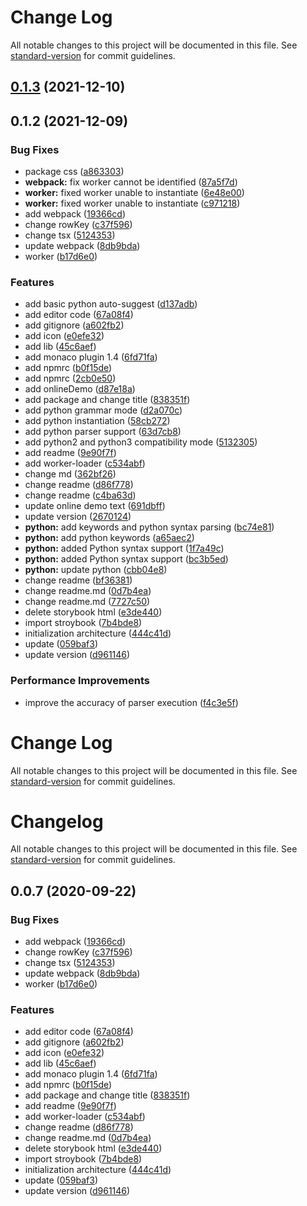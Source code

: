 # Change Log

All notable changes to this project will be documented in this file. See [standard-version](https://github.com/conventional-changelog/standard-version) for commit guidelines.

<a name="0.1.3"></a>
## [0.1.3](https://github.com/DTStack/dt-react-monaco-editor/compare/v0.1.2...v0.1.3) (2021-12-10)



<a name="0.1.2"></a>
## 0.1.2 (2021-12-09)


### Bug Fixes

* package css ([a863303](https://github.com/DTStack/dt-react-monaco-editor/commit/a863303))
* **webpack:** fix worker cannot be identified ([87a5f7d](https://github.com/DTStack/dt-react-monaco-editor/commit/87a5f7d))
* **worker:** fixed worker unable to instantiate ([6e48e00](https://github.com/DTStack/dt-react-monaco-editor/commit/6e48e00))
* **worker:** fixed worker unable to instantiate ([c971218](https://github.com/DTStack/dt-react-monaco-editor/commit/c971218))
* add webpack ([19366cd](https://github.com/DTStack/dt-react-monaco-editor/commit/19366cd))
* change rowKey ([c37f596](https://github.com/DTStack/dt-react-monaco-editor/commit/c37f596))
* change tsx ([5124353](https://github.com/DTStack/dt-react-monaco-editor/commit/5124353))
* update webpack ([8db9bda](https://github.com/DTStack/dt-react-monaco-editor/commit/8db9bda))
* worker ([b17d6e0](https://github.com/DTStack/dt-react-monaco-editor/commit/b17d6e0))


### Features

* add basic python auto-suggest ([d137adb](https://github.com/DTStack/dt-react-monaco-editor/commit/d137adb))
* add editor code ([67a08f4](https://github.com/DTStack/dt-react-monaco-editor/commit/67a08f4))
* add gitignore ([a602fb2](https://github.com/DTStack/dt-react-monaco-editor/commit/a602fb2))
* add icon ([e0efe32](https://github.com/DTStack/dt-react-monaco-editor/commit/e0efe32))
* add lib ([45c6aef](https://github.com/DTStack/dt-react-monaco-editor/commit/45c6aef))
* add monaco plugin 1.4 ([6fd71fa](https://github.com/DTStack/dt-react-monaco-editor/commit/6fd71fa))
* add npmrc ([b0f15de](https://github.com/DTStack/dt-react-monaco-editor/commit/b0f15de))
* add npmrc ([2cb0e50](https://github.com/DTStack/dt-react-monaco-editor/commit/2cb0e50))
* add onlineDemo ([d87e18a](https://github.com/DTStack/dt-react-monaco-editor/commit/d87e18a))
* add package and change title ([838351f](https://github.com/DTStack/dt-react-monaco-editor/commit/838351f))
* add python grammar mode ([d2a070c](https://github.com/DTStack/dt-react-monaco-editor/commit/d2a070c))
* add python instantiation ([58cb272](https://github.com/DTStack/dt-react-monaco-editor/commit/58cb272))
* add python parser support ([63d7cb8](https://github.com/DTStack/dt-react-monaco-editor/commit/63d7cb8))
* add python2 and python3 compatibility mode ([5132305](https://github.com/DTStack/dt-react-monaco-editor/commit/5132305))
* add readme ([9e90f7f](https://github.com/DTStack/dt-react-monaco-editor/commit/9e90f7f))
* add worker-loader ([c534abf](https://github.com/DTStack/dt-react-monaco-editor/commit/c534abf))
* change md ([362bf26](https://github.com/DTStack/dt-react-monaco-editor/commit/362bf26))
* change readme ([d86f778](https://github.com/DTStack/dt-react-monaco-editor/commit/d86f778))
* change readme ([c4ba63d](https://github.com/DTStack/dt-react-monaco-editor/commit/c4ba63d))
* update online demo text ([691dbff](https://github.com/DTStack/dt-react-monaco-editor/commit/691dbff))
* update version ([2670124](https://github.com/DTStack/dt-react-monaco-editor/commit/2670124))
* **python:** add keywords and python syntax parsing ([bc74e81](https://github.com/DTStack/dt-react-monaco-editor/commit/bc74e81))
* **python:** add python keywords ([a65aec2](https://github.com/DTStack/dt-react-monaco-editor/commit/a65aec2))
* **python:** added Python syntax support ([1f7a49c](https://github.com/DTStack/dt-react-monaco-editor/commit/1f7a49c))
* **python:** added Python syntax support ([bc3b5ed](https://github.com/DTStack/dt-react-monaco-editor/commit/bc3b5ed))
* **python:** update python ([cbb04e8](https://github.com/DTStack/dt-react-monaco-editor/commit/cbb04e8))
* change readme ([bf36381](https://github.com/DTStack/dt-react-monaco-editor/commit/bf36381))
* change readme.md ([0d7b4ea](https://github.com/DTStack/dt-react-monaco-editor/commit/0d7b4ea))
* change readme.md ([7727c50](https://github.com/DTStack/dt-react-monaco-editor/commit/7727c50))
* delete storybook html ([e3de440](https://github.com/DTStack/dt-react-monaco-editor/commit/e3de440))
* import stroybook ([7b4bde8](https://github.com/DTStack/dt-react-monaco-editor/commit/7b4bde8))
* initialization architecture ([444c41d](https://github.com/DTStack/dt-react-monaco-editor/commit/444c41d))
* update ([059baf3](https://github.com/DTStack/dt-react-monaco-editor/commit/059baf3))
* update version ([d961146](https://github.com/DTStack/dt-react-monaco-editor/commit/d961146))


### Performance Improvements

* improve the accuracy of parser execution ([f4c3e5f](https://github.com/DTStack/dt-react-monaco-editor/commit/f4c3e5f))



# Change Log

All notable changes to this project will be documented in this file. See [standard-version](https://github.com/conventional-changelog/standard-version) for commit guidelines.

# Changelog

All notable changes to this project will be documented in this file. See [standard-version](https://github.com/conventional-changelog/standard-version) for commit guidelines.

## 0.0.7 (2020-09-22)


### Bug Fixes

* add webpack ([19366cd](https://github.com/DTStack/dt-react-monaco-editor/commit/19366cd8c60bf9550c06dffe0fc92f9a95fc62c0))
* change rowKey ([c37f596](https://github.com/DTStack/dt-react-monaco-editor/commit/c37f596c2d06c3318a5b08e54f812b40665199a5))
* change tsx ([5124353](https://github.com/DTStack/dt-react-monaco-editor/commit/5124353413c18bb249df1c7444169ffe78e014e0))
* update webpack ([8db9bda](https://github.com/DTStack/dt-react-monaco-editor/commit/8db9bda52d6a40c7012c5cb29fa57e0734905158))
* worker ([b17d6e0](https://github.com/DTStack/dt-react-monaco-editor/commit/b17d6e0c62bbeddc608ff7d8680bbc9a40c4bb08))


### Features

* add editor code ([67a08f4](https://github.com/DTStack/dt-react-monaco-editor/commit/67a08f4ef5f9abd5a72e3b481a2a261a210d756f))
* add gitignore ([a602fb2](https://github.com/DTStack/dt-react-monaco-editor/commit/a602fb2511eca1722dbc77556620320caf704fba))
* add icon ([e0efe32](https://github.com/DTStack/dt-react-monaco-editor/commit/e0efe329e4e49e8b74e284ed9af56af3b7e43fd1))
* add lib ([45c6aef](https://github.com/DTStack/dt-react-monaco-editor/commit/45c6aef3fd5af32ab89f7f7c7d9a52455c55f55e))
* add monaco plugin 1.4 ([6fd71fa](https://github.com/DTStack/dt-react-monaco-editor/commit/6fd71fa2b175faa4d4fea4744c3859cb9845ff01))
* add npmrc ([b0f15de](https://github.com/DTStack/dt-react-monaco-editor/commit/b0f15def918101046140db107dc0c65ed385d8b6))
* add package and change title ([838351f](https://github.com/DTStack/dt-react-monaco-editor/commit/838351f4e5e5735a7a69d99bc96ab7e9d33f02de))
* add readme ([9e90f7f](https://github.com/DTStack/dt-react-monaco-editor/commit/9e90f7f4d9135bc446fa4f1710a914e569ef411f))
* add worker-loader ([c534abf](https://github.com/DTStack/dt-react-monaco-editor/commit/c534abf89fef9b6f4890529ee2e6110b0eca615c))
* change readme ([d86f778](https://github.com/DTStack/dt-react-monaco-editor/commit/d86f7787dd4c160d5abc2e3a1abf268e249c7764))
* change readme.md ([0d7b4ea](https://github.com/DTStack/dt-react-monaco-editor/commit/0d7b4ea3aa43e787d1abbda65bb1788314476586))
* delete storybook html ([e3de440](https://github.com/DTStack/dt-react-monaco-editor/commit/e3de44006c0320ceb733ed1358117634a41fa2dd))
* import stroybook ([7b4bde8](https://github.com/DTStack/dt-react-monaco-editor/commit/7b4bde8e2381be84aa01bbab2c5110beda70e2ef))
* initialization architecture ([444c41d](https://github.com/DTStack/dt-react-monaco-editor/commit/444c41d136fa48d4df7ddbd1f90bdbc5115c7b08))
* update ([059baf3](https://github.com/DTStack/dt-react-monaco-editor/commit/059baf3a4cce49b975c41828155e724d96f841d6))
* update version ([d961146](https://github.com/DTStack/dt-react-monaco-editor/commit/d961146c751200b9976b578b3a0746af51566fb1))
